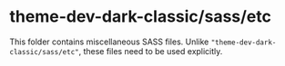 # theme-dev-dark-classic/sass/etc

This folder contains miscellaneous SASS files. Unlike `"theme-dev-dark-classic/sass/etc"`, these files
need to be used explicitly.
